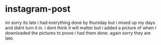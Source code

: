 # instagram-post
im sorry its late i had everything done by thursday but i mixed up my days and didnt turn it in. i dont think it will matter but i added a picture of when i downloaded the pictures to prove i had them done. again sorry they are late. 
